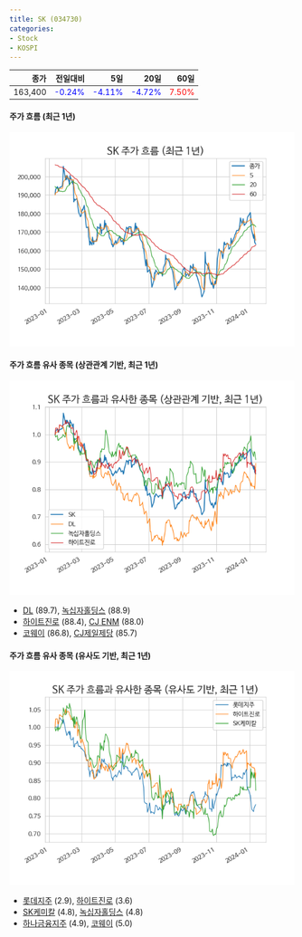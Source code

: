 ```yaml
---
title: SK (034730)
categories:
- Stock
- KOSPI
---
```


|종가|전일대비|5일|20일|60일|
|---:|-------:|--:|---:|---:|
|163,400|<span style="color: blue">-0.24%</span>|<span style="color: blue">-4.11%</span>|<span style="color: blue">-4.72%</span>|<span style="color: red">7.50%</span>|

<!-- more -->

#### 주가 흐름 (최근 1년)
![034730](/assets/images/stock/034730.png)


#### 주가 흐름 유사 종목 (상관관계 기반, 최근 1년)
![034730](/assets/images/stock/034730_corr.png)
- [DL](/000210/) (89.7), [녹십자홀딩스](/005250/) (88.9)
- [하이트진로](/000080/) (88.4), [CJ ENM](/035760/) (88.0)
- [코웨이](/021240/) (86.8), [CJ제일제당](/097950/) (85.7)


#### 주가 흐름 유사 종목 (유사도 기반, 최근 1년)
![034730](/assets/images/stock/034730_sim.png)
- [롯데지주](/004990/) (2.9), [하이트진로](/000080/) (3.6)
- [SK케미칼](/285130/) (4.8), [녹십자홀딩스](/005250/) (4.8)
- [하나금융지주](/086790/) (4.9), [코웨이](/021240/) (5.0)